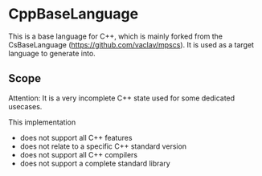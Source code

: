 # CppBaseLanguage

This is a base language for C++, which is mainly forked from the CsBaseLanguage (https://github.com/vaclav/mpscs).
It is used as a target language to generate into.

## Scope

Attention: It is a very incomplete C++ state used for some dedicated usecases.

This implementation

* does not support all C++ features
* does not relate to a specific C++ standard version
* does not support all C++ compilers
* does not support a complete standard library
